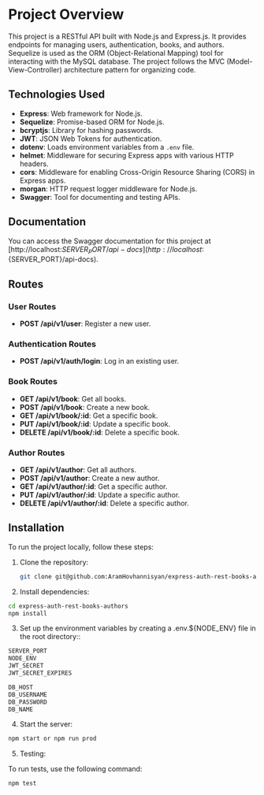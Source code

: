 # Project Overview

This project is a RESTful API built with Node.js and Express.js. It provides endpoints for managing users, authentication, books, and authors. Sequelize is used as the ORM (Object-Relational Mapping) tool for interacting with the MySQL database. The project follows the MVC (Model-View-Controller) architecture pattern for organizing code.

## Technologies Used

- **Express**: Web framework for Node.js.
- **Sequelize**: Promise-based ORM for Node.js.
- **bcryptjs**: Library for hashing passwords.
- **JWT**: JSON Web Tokens for authentication.
- **dotenv**: Loads environment variables from a `.env` file.
- **helmet**: Middleware for securing Express apps with various HTTP headers.
- **cors**: Middleware for enabling Cross-Origin Resource Sharing (CORS) in Express apps.
- **morgan**: HTTP request logger middleware for Node.js.
- **Swagger**: Tool for documenting and testing APIs.

## Documentation

You can access the Swagger documentation for this project at [http://localhost:${SERVER_PORT}/api-docs](http://localhost:${SERVER_PORT}/api-docs).

## Routes

### User Routes

- **POST /api/v1/user**: Register a new user.

### Authentication Routes

- **POST /api/v1/auth/login**: Log in an existing user.

### Book Routes

- **GET /api/v1/book**: Get all books.
- **POST /api/v1/book**: Create a new book.
- **GET /api/v1/book/:id**: Get a specific book.
- **PUT /api/v1/book/:id**: Update a specific book.
- **DELETE /api/v1/book/:id**: Delete a specific book.

### Author Routes

- **GET /api/v1/author**: Get all authors.
- **POST /api/v1/author**: Create a new author.
- **GET /api/v1/author/:id**: Get a specific author.
- **PUT /api/v1/author/:id**: Update a specific author.
- **DELETE /api/v1/author/:id**: Delete a specific author.

## Installation

To run the project locally, follow these steps:

1. Clone the repository:

   ```bash
   git clone git@github.com:AramHovhannisyan/express-auth-rest-books-authors.git
   ```

2. Install dependencies:

  ```bash
  cd express-auth-rest-books-authors
  npm install
   ```

3. Set up the environment variables by creating a .env.${NODE_ENV} file in the root directory::

  ```bash
  SERVER_PORT
  NODE_ENV
  JWT_SECRET
  JWT_SECRET_EXPIRES

  DB_HOST
  DB_USERNAME
  DB_PASSWORD
  DB_NAME
   ```

4. Start the server:

  ```bash
  npm start or npm run prod
   ```

5. Testing:

  To run tests, use the following command:

  ```bash
  npm test
   ```
